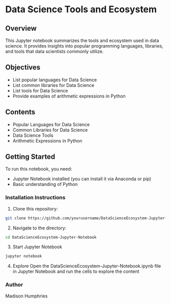 # Data Science Tools and Ecosystem

## Overview
This Jupyter notebook summarizes the tools and ecosystem used in data science. It provides insights into popular programming languages, libraries, and tools that data scientists commonly utilize.

## Objectives
- List popular languages for Data Science
- List common libraries for Data Science
- List tools for Data Science
- Provide examples of arithmetic expressions in Python

## Contents
- Popular Languages for Data Science
- Common Libraries for Data Science
- Data Science Tools
- Arithmetic Expressions in Python

## Getting Started
To run this notebook, you need:
- Jupyter Notebook installed (you can install it via Anaconda or pip)
- Basic understanding of Python

### Installation Instructions
1. Clone this repository:
```bash
git clone https://github.com/yourusername/DataScienceEcosystem-Jupyter-Notebook.git
```
2. Navigate to the directory:
```bash
cd DataScienceEcosystem-Jupyter-Notebook
```
3. Start Jupyter Notebook
```bash
jupyter notebook
```
4. Explore
Open the DataScienceEcosystem-Jupyter-Notebook.ipynb file in Jupyter Notebook and run the cells to explore the content

### Author
Madison Humphries
